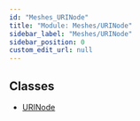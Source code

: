 ```yaml
---
id: "Meshes_URINode"
title: "Module: Meshes/URINode"
sidebar_label: "Meshes/URINode"
sidebar_position: 0
custom_edit_url: null
---
```


## Classes

- [URINode](../classes/Meshes_URINode.URINode.md)
